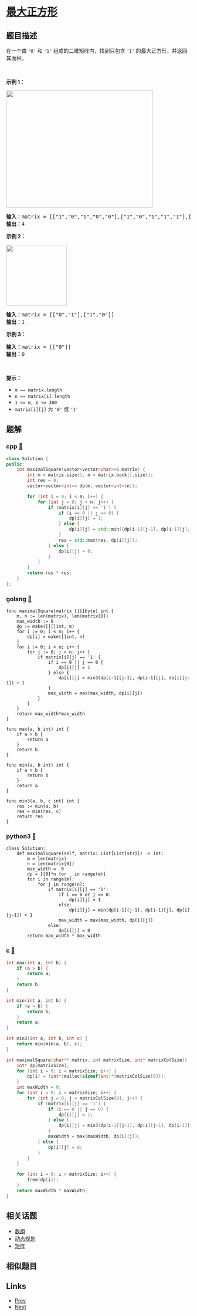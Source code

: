 
# [最大正方形](https://leetcode-cn.com/problems/maximal-square)

## 题目描述

<p>在一个由 <code>'0'</code> 和 <code>'1'</code> 组成的二维矩阵内，找到只包含 <code>'1'</code> 的最大正方形，并返回其面积。</p>

<p> </p>

<p><strong>示例 1：</strong></p>
<img alt="" src="https://assets.leetcode.com/uploads/2020/11/26/max1grid.jpg" style="width: 400px; height: 319px;" />
<pre>
<strong>输入：</strong>matrix = [["1","0","1","0","0"],["1","0","1","1","1"],["1","1","1","1","1"],["1","0","0","1","0"]]
<strong>输出：</strong>4
</pre>

<p><strong>示例 2：</strong></p>
<img alt="" src="https://assets.leetcode.com/uploads/2020/11/26/max2grid.jpg" style="width: 165px; height: 165px;" />
<pre>
<strong>输入：</strong>matrix = [["0","1"],["1","0"]]
<strong>输出：</strong>1
</pre>

<p><strong>示例 3：</strong></p>

<pre>
<strong>输入：</strong>matrix = [["0"]]
<strong>输出：</strong>0
</pre>

<p> </p>

<p><strong>提示：</strong></p>

<ul>
	<li><code>m == matrix.length</code></li>
	<li><code>n == matrix[i].length</code></li>
	<li><code>1 <= m, n <= 300</code></li>
	<li><code>matrix[i][j]</code> 为 <code>'0'</code> 或 <code>'1'</code></li>
</ul>


## 题解

### cpp [🔗](maximal-square.cpp) 
```cpp
class Solution {
public:
    int maximalSquare(vector<vector<char>>& matrix) {
        int m = matrix.size(), n = matrix.back().size();
        int res = 0;
        vector<vector<int>> dp(m, vector<int>(n));

        for (int i = 0; i < m; i++) {
            for (int j = 0; j < n; j++) {
                if (matrix[i][j] == '1') {
                    if (i == 0 || j == 0) {
                        dp[i][j] = 1;
                    } else {
                        dp[i][j] = std::min({dp[i-1][j-1], dp[i-1][j], dp[i][j-1]}) + 1;
                    }
                    res = std::max(res, dp[i][j]);
                } else {
                    dp[i][j] = 0;
                }
            }
        }
        return res * res;
    }
};
```
### golang [🔗](maximal-square.go) 
```golang
func maximalSquare(matrix [][]byte) int {
    m, n := len(matrix), len(matrix[0])
    max_width := 0
    dp := make([][]int, m)
    for i := 0; i < m; i++ {
        dp[i] = make([]int, n)
    }
    for i := 0; i < m; i++ {
        for j := 0; j < n; j++ {
            if matrix[i][j] == '1' {
                if i == 0 || j == 0 {
                    dp[i][j] = 1        
                } else {
                    dp[i][j] = min3(dp[i-1][j-1], dp[i-1][j], dp[i][j-1]) + 1
                }
                max_width = max(max_width, dp[i][j])
            }
        }
    }
    return max_width*max_width
}

func max(a, b int) int {
    if a > b {
        return a
    }
    return b
}

func min(a, b int) int {
    if a > b {
        return b
    }
    return a
} 

func min3(a, b, c int) int {
    res := min(a, b)
    res = min(res, c)
    return res
}
```
### python3 [🔗](maximal-square.py) 
```python3
class Solution:
    def maximalSquare(self, matrix: List[List[str]]) -> int:
        m = len(matrix)
        n = len(matrix[0])
        max_width =  0
        dp = [[0]*n for _ in range(m)]
        for i in range(m):
            for j in range(n):
                if matrix[i][j] == '1':
                    if i == 0 or j == 0:
                        dp[i][j] = 1
                    else: 
                        dp[i][j] = min(dp[i-1][j-1], dp[i-1][j], dp[i][j-1]) + 1
                    max_width = max(max_width, dp[i][j])
                else:
                    dp[i][j] = 0
        return max_width * max_width
```
### c [🔗](maximal-square.c) 
```c
int max(int a, int b) {
    if (a > b) {
        return a;
    }
    return b;
}

int min(int a, int b) {
    if (a > b) {
        return b;
    }
    return a;
}

int min3(int a, int b, int c) {
    return min(min(a, b), c);
}

int maximalSquare(char** matrix, int matrixSize, int* matrixColSize){
    int* dp[matrixSize];
    for (int i = 0; i < matrixSize; i++) {
        dp[i] = (int*)malloc(sizeof(int)*(matrixColSize[0]));
    }
    int maxWidth = 0;
    for (int i = 0; i < matrixSize; i++) {
        for (int j = 0; j < matrixColSize[0]; j++) {
            if (matrix[i][j] == '1') {
                if (i == 0 || j == 0) {
                    dp[i][j] = 1;
                } else {
                    dp[i][j] = min3(dp[i-1][j-1], dp[i][j-1], dp[i-1][j]) + 1;
                } 
                maxWidth = max(maxWidth, dp[i][j]);
            } else {
                dp[i][j] = 0;
            }
        }
    }

    for (int i = 0; i < matrixSize; i++) {
        free(dp[i]);
    }
    return maxWidth * maxWidth;
}
```


## 相关话题

- [数组](https://leetcode-cn.com/tag/array) 
- [动态规划](https://leetcode-cn.com/tag/dynamic-programming) 
- [矩阵](https://leetcode-cn.com/tag/matrix) 


## 相似题目



## Links

- [Prev](../contains-duplicate-ii/README.md) 
- [Next](../implement-stack-using-queues/README.md) 

